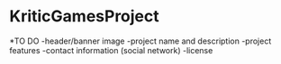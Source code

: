 # KriticGamesProject
*TO DO
-header/banner image
-project name and description
-project features
-contact information (social network)
-license
